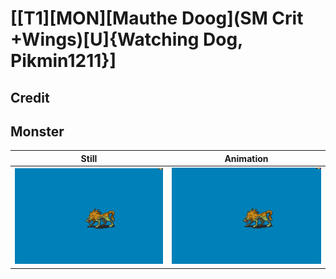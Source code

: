 # [\[T1\]\[MON\]\[Mauthe Doog\]\(SM Crit +Wings\)\[U\]{Watching Dog, Pikmin1211}]

## Credit


	
## Monster

| Still | Animation |
| :---: | :-------: |
| ![Monster still](./Monster_000.png) | ![Monster animation](./Monster.gif) |

